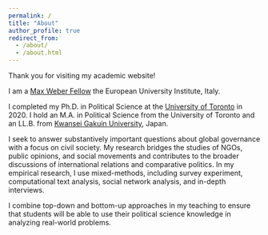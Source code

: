 ```yaml
---
permalink: /
title: "About"
author_profile: true
redirect_from:
  - /about/
  - /about.html
---
```



Thank you for visiting my academic website!

I am a [Max Weber Fellow](https://www.eui.eu/ServicesAndAdmin/AcademicService/Fellowships/MaxWeberFellowships) the European University Institute, Italy.

I completed my Ph.D. in Political Science at the [University of Toronto](https://politics.utoronto.ca/) in 2020. I hold an M.A. in Political Science from the University of Toronto and an LL.B. from [Kwansei Gakuin University](https://global.kwansei.ac.jp/academics/undergraduate/school_law_politics), Japan.

I seek to answer substantively important questions about global governance with a focus on civil society. My research bridges the studies of NGOs, public opinions, and social movements and contributes to the broader discussions of international relations and comparative politics. In my empirical research, I use mixed-methods, including survey experiment, computational text analysis, social network analysis, and in-depth interviews.

I combine top-down and bottom-up approaches in my teaching to ensure that students will be able to use their political science knowledge in analyzing real-world problems.